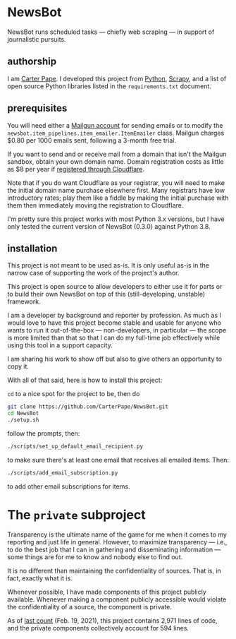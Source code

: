 # NewsBot

NewsBot runs scheduled tasks — chiefly web scraping — in support of journalistic pursuits.

## authorship

I am [Carter Pape](https://carterpape.com). I developed this project from [Python](https://python.org), [Scrapy](https://scrapy.org), and a list of open source Python libraries listed in the `requirements.txt` document.

## prerequisites

You will need either a [Mailgun account](https://signup.mailgun.com/new/signup) for sending emails or to modify the `newsbot.item_pipelines.item_emailer.ItemEmailer` class. Mailgun charges $0.80 per 1000 emails sent, following a 3-month free trial.

If you want to send and or receive mail from a domain that isn't the Mailgun sandbox, obtain your own domain name. Domain registration costs as little as $8 per year if [registered through Cloudflare](https://www.cloudflare.com/products/registrar/).

Note that if you do want Cloudflare as your registrar, you will need to make the initial domain name purchase elsewhere first. Many registrars have low introductory rates; play them like a fiddle by making the initial purchase with them then immediately moving the registration to Cloudflare.

I'm pretty sure this project works with most Python 3.x versions, but I have only tested the current version of NewsBot (0.3.0) against Python 3.8.

## installation

This project is not meant to be used as-is. It is only useful as-is in the narrow case of supporting the work of the project's author.

This project is open source to allow developers to either use it for parts or to build their own NewsBot on top of this (still-developing, unstable) framework.

I am a developer by background and reporter by profession. As much as I would love to have this project become stable and usable for anyone who wants to run it out-of-the-box — non-developers, in particular — the scope is more limited than that so that I can do my full-time job effectively while using this tool in a support capacity.

I am sharing his work to show off but also to give others an opportunity to copy it.

With all of that said, here is how to install this project:

`cd` to a nice spot for the project to be, then do

```zsh
git clone https://github.com/CarterPape/NewsBot.git
cd NewsBot
./setup.sh
```

follow the prompts, then:

```zsh
./scripts/set_up_default_email_recipient.py
```

to make sure there's at least one email that receives all emailed items. Then:

```zsh
./scripts/add_email_subscription.py
```

to add other email subscriptions for items.

# The `private` subproject

Transparency is the ultimate name of the game for me when it comes to my reporting and just life in general. However, to maximize transparency — i.e., to do the best job that I can in gathering and disseminating information — some things are for me to know and nobody else to find out.

It is no different than maintaining the confidentiality of sources. That is, in fact, exactly what it is.

Whenever possible, I have made components of this project publicly available. Whenever making a component publicly accessible would violate the confidentiality of a source, the component is private.

As of [last count](https://github.com/AlDanial/cloc) (Feb. 19, 2021), this project contains 2,971 lines of code, and the private components collectively account for 594 lines.
